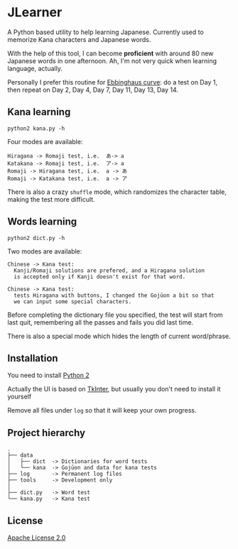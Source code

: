 # JLearner

A Python based utility to help learning Japanese. Currently used to memorize Kana characters and Japanese words.

With the help of this tool, I can become <b>proficient</b> with around 80 new Japanese words in one afternoon. Ah, I'm not very quick when learning language, actually.

Personally I prefer this routine for [Ebbinghaus curve](http://en.wikipedia.org/wiki/Forgetting_curve): do a test on Day 1, then repeat on Day 2, Day 4, Day 7, Day 11, Day 13, Day 14.

## Kana learning

    python2 kana.py -h

Four modes are available:

    Hiragana -> Romaji test, i.e.  あ-> a
    Katakana -> Romaji test, i.e.  ア-> a
    Romaji -> Hiragana test, i.e.  a -> あ
    Romaji -> Katakana test, i.e.  a -> ア

There is also a crazy `shuffle` mode, which randomizes the 
character table, making the test more difficult.


## Words learning
   
    python2 dict.py -h

Two modes are available:

    Chinese -> Kana test: 
      Kanji/Romaji solutions are prefered, and a Hiragana solution 
      is accepted only if Kanji doesn't exist for that word.
    
    Chinese -> Kana test:
      tests Hiragana with buttons, I changed the Gojūon a bit so that 
      we can input some special characters.

Before completing the dictionary file you specified, the test will start from last quit, remembering all the passes and fails you did last time.

There is also a special mode which hides the length of current word/phrase.

## Installation

You need to install [Python 2](http://www.python.org/getit/)

Actually the UI is based on [TkInter](https://wiki.python.org/moin/TkInter), but usually you don't need to install it yourself

Remove all files under `log` so that it will keep your own progress.

## Project hierarchy

    .
    ├── data
    │   ├── dict  -> Dictionaries for word tests
    │   └── kana  -> Gojūon and data for kana tests
    ├── log       -> Permanent log files
    ├── tools     -> Development only
    │
    ├── dict.py   -> Word test
    └── kana.py   -> Kana test


## License

[Apache License 2.0](http://www.apache.org/licenses/LICENSE-2.0)
